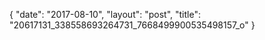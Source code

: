 {
   "date": "2017-08-10",
   "layout": "post",
   "title": "20617131_338558693264731_7668499900535498157_o"
}

